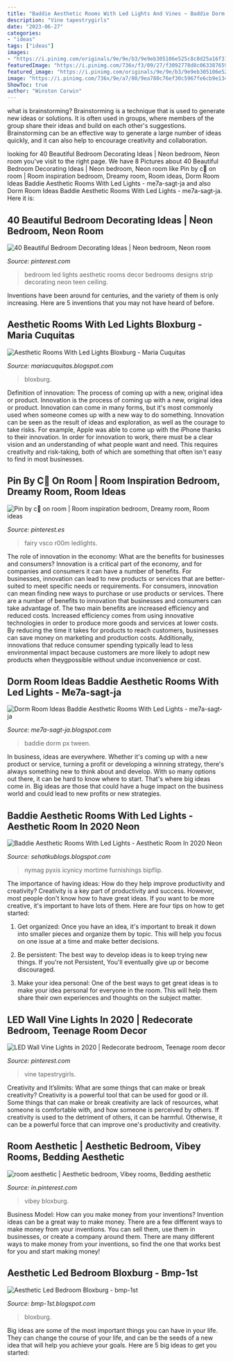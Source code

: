 ```yaml
---
title: "Baddie Aesthetic Rooms With Led Lights And Vines ~ Baddie Dorm Px Tween"
description: "Vine tapestrygirls"
date: "2023-06-27"
categories:
- "ideas"
tags: ["ideas"]
images:
- "https://i.pinimg.com/originals/9e/9e/b3/9e9eb305106e525c8c8d25a16f313ec5.png"
featuredImage: "https://i.pinimg.com/736x/f3/09/27/f3092778d8c06338765959bacd56ebef.jpg"
featured_image: "https://i.pinimg.com/originals/9e/9e/b3/9e9eb305106e525c8c8d25a16f313ec5.png"
image: "https://i.pinimg.com/736x/9e/a7/80/9ea780c76ef30c5967fe6cb9e1349438.jpg"
ShowToc: true
author: "Winston Corwin"
---
```



what is brainstorming?
Brainstorming is a technique that is used to generate new ideas or solutions. It is often used in groups, where members of the group share their ideas and build on each other's suggestions. Brainstorming can be an effective way to generate a large number of ideas quickly, and it can also help to encourage creativity and collaboration.

	

		
looking for 40 Beautiful Bedroom Decorating Ideas | Neon bedroom, Neon room you've visit to the right page. We have 8 Pictures about 40 Beautiful Bedroom Decorating Ideas | Neon bedroom, Neon room like Pin by c👹 on room | Room inspiration bedroom, Dreamy room, Room ideas, Dorm Room Ideas Baddie Aesthetic Rooms With Led Lights - me7a-sagt-ja and also Dorm Room Ideas Baddie Aesthetic Rooms With Led Lights - me7a-sagt-ja. Here it is:
		
    
## 40 Beautiful Bedroom Decorating Ideas | Neon Bedroom, Neon Room

<img loading=lazy src="https://i.pinimg.com/originals/dc/8b/01/dc8b01216afd2eb5462cc44e8f79eb01.jpg" onerror="this.onerror=null;this.src='https://tse2.mm.bing.net/th?id=OIP.BRwyCr7vqmMbalIIH3TbSAHaHa&amp;pid=15.1';" alt="40 Beautiful Bedroom Decorating Ideas | Neon bedroom, Neon room">

_Source: pinterest.com_

>bedroom led lights aesthetic rooms decor bedrooms designs strip decorating neon teen ceiling. 

	

Inventions have been around for centuries, and the variety of them is only increasing. Here are 5 inventions that you may not have heard of before.

    
## Aesthetic Rooms With Led Lights Bloxburg - Maria Cuquitas

<img loading=lazy src="https://i.pinimg.com/originals/9e/9e/b3/9e9eb305106e525c8c8d25a16f313ec5.png" onerror="this.onerror=null;this.src='https://tse2.mm.bing.net/th?id=OIP.0oKJfByzWO-XW0ENRcEhVwHaNK&amp;pid=15.1';" alt="Aesthetic Rooms With Led Lights Bloxburg - Maria Cuquitas">

_Source: mariacuquitas.blogspot.com_

>bloxburg. 

	

Definition of innovation: The process of coming up with a new, original idea or product.
Innovation is the process of coming up with a new, original idea or product. Innovation can come in many forms, but it's most commonly used when someone comes up with a new way to do something. Innovation can be seen as the result of ideas and exploration, as well as the courage to take risks. For example, Apple was able to come up with the iPhone thanks to their innovation. In order for innovation to work, there must be a clear vision and an understanding of what people want and need. This requires creativity and risk-taking, both of which are something that often isn't easy to find in most businesses.

    
## Pin By C👹 On Room | Room Inspiration Bedroom, Dreamy Room, Room Ideas

<img loading=lazy src="https://i.pinimg.com/736x/fe/90/18/fe9018af66f03924176bb85a33942f0a.jpg" onerror="this.onerror=null;this.src='https://tse1.mm.bing.net/th?id=OIP.5_-hoZtU0I_GvN-VqVPSEAHaNL&amp;pid=15.1';" alt="Pin by c👹 on room | Room inspiration bedroom, Dreamy room, Room ideas">

_Source: pinterest.es_

>fairy vsco r00m ledlights. 

	

The role of innovation in the economy: What are the benefits for businesses and consumers?
Innovation is a critical part of the economy, and for companies and consumers it can have a number of benefits. For businesses, innovation can lead to new products or services that are better-suited to meet specific needs or requirements. For consumers, innovation can mean finding new ways to purchase or use products or services.
There are a number of benefits to innovation that businesses and consumers can take advantage of. The two main benefits are increased efficiency and reduced costs. Increased efficiency comes from using innovative technologies in order to produce more goods and services at lower costs. By reducing the time it takes for products to reach customers, businesses can save money on marketing and production costs. Additionally, innovations that reduce consumer spending typically lead to less environmental impact because customers are more likely to adopt new products when theygpossible without undue inconvenience or cost.

    
## Dorm Room Ideas Baddie Aesthetic Rooms With Led Lights - Me7a-sagt-ja

<img loading=lazy src="https://i.pinimg.com/736x/f3/09/27/f3092778d8c06338765959bacd56ebef.jpg" onerror="this.onerror=null;this.src='https://tse3.mm.bing.net/th?id=OIP.OW2nqFxPAhXLYUoidmZtLQHaNw&amp;pid=15.1';" alt="Dorm Room Ideas Baddie Aesthetic Rooms With Led Lights - me7a-sagt-ja">

_Source: me7a-sagt-ja.blogspot.com_

>baddie dorm px tween. 

	

In business, ideas are everywhere. Whether it's coming up with a new product or service, turning a profit or developing a winning strategy, there's always something new to think about and develop. With so many options out there, it can be hard to know where to start. That's where big ideas come in. Big ideas are those that could have a huge impact on the business world and could lead to new profits or new strategies.

    
## Baddie Aesthetic Rooms With Led Lights - Aesthetic Room In 2020 Neon

<img loading=lazy src="https://pyxis.nymag.com/v1/imgs/2b7/98a/11812246ec8207670244ffc58ec7dd9b18-rose-neon-sigh.2x.rdeep-vertical.w245.jpg" onerror="this.onerror=null;this.src='https://tse2.mm.bing.net/th?id=OIP.GzZqrkX1Ca0FPTSdjKYfBAHaLH&amp;pid=15.1';" alt="Baddie Aesthetic Rooms With Led Lights - Aesthetic Room In 2020 Neon">

_Source: sehatkublogs.blogspot.com_

>nymag pyxis icynicy mortime furnishings bipflip. 

	

The importance of having ideas: How do they help improve productivity and creativity?
Creativity is a key part of productivity and success. However, most people don't know how to have great ideas. If you want to be more creative, it's important to have lots of them. Here are four tips on how to get started:
1. Get organized: Once you have an idea, it's important to break it down into smaller pieces and organize them by topic. This will help you focus on one issue at a time and make better decisions.

2. Be persistent: The best way to develop ideas is to keep trying new things. If you're not Persistent, You'll eventually give up or become discouraged.

3. Make your idea personal: One of the best ways to get great ideas is to make your idea personal for everyone in the room. This will help them share their own experiences and thoughts on the subject matter.

    
## LED Wall Vine Lights In 2020 | Redecorate Bedroom, Teenage Room Decor

<img loading=lazy src="https://i.pinimg.com/736x/9e/a7/80/9ea780c76ef30c5967fe6cb9e1349438.jpg" onerror="this.onerror=null;this.src='https://tse4.mm.bing.net/th?id=OIP.lmYxUekAaAt6wEzSiJ8_QQHaH2&amp;pid=15.1';" alt="LED Wall Vine Lights in 2020 | Redecorate bedroom, Teenage room decor">

_Source: pinterest.com_

>vine tapestrygirls. 

	

Creativity and It’slimits: What are some things that can make or break creativity?
Creativity is a powerful tool that can be used for good or ill. Some things that can make or break creativity are lack of resources, what someone is comfortable with, and how someone is perceived by others. If creativity is used to the detriment of others, it can be harmful. Otherwise, it can be a powerful force that can improve one's productivity and creativity.

    
## Room Aesthetic | Aesthetic Bedroom, Vibey Rooms, Bedding Aesthetic

<img loading=lazy src="https://i.pinimg.com/736x/07/e5/17/07e51763a49fff445aba535211a9b896.jpg" onerror="this.onerror=null;this.src='https://tse3.mm.bing.net/th?id=OIP.yz2uZoYKHCZyjH1hzhdHWQHaIF&amp;pid=15.1';" alt="room aesthetic | Aesthetic bedroom, Vibey rooms, Bedding aesthetic">

_Source: in.pinterest.com_

>vibey bloxburg. 

	

Business Model: How can you make money from your inventions?
Invention ideas can be a great way to make money. There are a few different ways to make money from your inventions. You can sell them, use them in businesses, or create a company around them. There are many different ways to make money from your inventions, so find the one that works best for you and start making money!

    
## Aesthetic Led Bedroom Bloxburg - Bmp-1st

<img loading=lazy src="https://i.pinimg.com/originals/f2/d1/57/f2d15785c5a125bfcc2ef46b0be0e444.jpg" onerror="this.onerror=null;this.src='https://tse3.mm.bing.net/th?id=OIP.6IvH72ERFMmCMw8Z5YWMiAHaJ4&amp;pid=15.1';" alt="Aesthetic Led Bedroom Bloxburg - bmp-1st">

_Source: bmp-1st.blogspot.com_

>bloxburg. 

	

Big ideas are some of the most important things you can have in your life. They can change the course of your life, and can be the seeds of a new idea that will help you achieve your goals. Here are 5 big ideas to get you started: 

